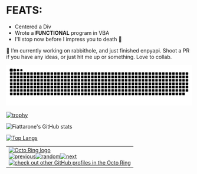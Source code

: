 # FEATS:

- Centered a Div
- Wrote a **FUNCTIONAL** program in VBA 
- I'll stop now before I impress you to death 💫

🔭 I’m currently working on rabbithole, and just finished enpyapi. Shoot a PR if you have any ideas, or just hit me up or something. Love to collab.

<img src="https://raw.githubusercontent.com/Fiattarone/Fiattarone/output/github-snake-dark.svg?palette=github-dark">


<!--
**Fiattarone/Fiattarone** is a ✨ _special_ ✨ repository because its `README.md` (this file) appears on your GitHub profile.

Here are some ideas to get you started:

- 🔭 I’m currently working on ...
- 🌱 I’m currently learning ...
- 👯 I’m looking to collaborate on ...
- 🤔 I’m looking for help with ...
- 💬 Ask me about ...
- 📫 How to reach me: ...
- 😄 Pronouns: ...
- ⚡ Fun fact: ...
-->

<!-- ![](https://ionicabizau.github.io/github-profile-languages/api.html?fiattarone) -->
[![trophy](https://github-profile-trophy.vercel.app/?username=Fiattarone&theme=onedark&title=MultiLanguage,Repositories,Commits,PullRequest&column=-1)](https://github.com/ryo-ma/github-profile-trophy)

![Fiattarone's GitHub stats](https://github-readme-stats.vercel.app/api?username=Fiattarone&count_private=true&show_icons=true&theme=radical)

[![Top Langs](https://github-readme-stats.vercel.app/api/top-langs/?username=Fiattarone&layout=compact&theme=radical&showicons=true)](https://github.com/anuraghazra/github-readme-stats)

<table><tbody><tr><td><a href="https://octo-ring.com/"><img src="https://octo-ring.com/static/img/widget/top.png" width="99%" alt="Octo Ring logo" align="top"></a><br><a href="https://octo-ring.com/p/Fiattarone/prev"><img src="https://octo-ring.com/static/img/widget/prev.png" width="33%" alt="previous" align="top" title="previous profile"></a><a href="https://octo-ring.com/p/Fiattarone/random"><img src="https://octo-ring.com/static/img/widget/random.png" width="33%" alt="random" align="top" title="random profile"></a><a href="https://octo-ring.com/p/Fiattarone/next"><img src="https://octo-ring.com/static/img/widget/next.png" width="33%" alt="next" align="top" title="next profile"></a><br><a href="https://octo-ring.com/"><img src="https://octo-ring.com/static/img/widget/bottom.png" width="99%" alt="check out other GitHub profiles in the Octo Ring" align="top"></a></td></tr></tbody></table>
